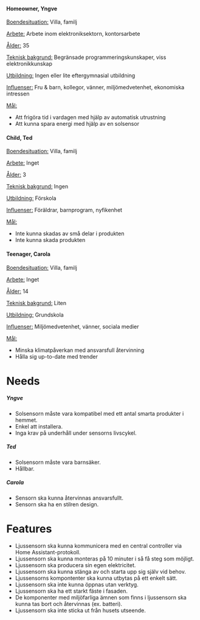#### Homeowner, Yngve

<u>Boendesituation:</u> Villa, familj

<u>Arbete:</u> Arbete inom elektroniksektorn, kontorsarbete

<u>Ålder:</u> 35

<u>Teknisk bakgrund:</u> Begränsade programmeringskunskaper, viss elektronikkunskap

<u>Utbildning:</u> Ingen eller lite eftergymnasial utbildning

<u>Influenser:</u> Fru & barn, kollegor, vänner, miljömedvetenhet, ekonomiska intressen

<u>Mål:</u>

-   Att frigöra tid i vardagen med hjälp av automatisk utrustning
-   Att kunna spara energi med hjälp av en solsensor

#### Child, Ted

<u>Boendesituation:</u> Villa, familj

<u>Arbete:</u> Inget

<u>Ålder:</u> 3

<u>Teknisk bakgrund:</u> Ingen

<u>Utbildning:</u> Förskola

<u>Influenser:</u> Föräldrar, barnprogram, nyfikenhet

<u>Mål:</u>

- Inte kunna skadas av små delar i produkten
- Inte kunna skada produkten

#### Teenager, Carola

<u>Boendesituation:</u> Villa, familj

<u>Arbete:</u> Inget

<u>Ålder:</u> 14

<u>Teknisk bakgrund:</u> Liten

<u>Utbildning:</u> Grundskola

<u>Influenser:</u> Miljömedvetenhet, vänner, sociala medier

<u>Mål:</u>

- Minska klimatpåverkan med ansvarsfull återvinning
- Hålla sig up-to-date med trender

# Needs

##### Yngve
- Solsensorn måste vara kompatibel med ett antal smarta produkter i hemmet.
- Enkel att installera.
- Inga krav på underhåll under sensorns livscykel. 

##### Ted
- Solsensorn måste vara barnsäker.
- Hållbar. 

##### Carola
- Sensorn ska kunna återvinnas ansvarsfullt. 
- Sensorn ska ha en stilren design. 

# Features
- Ljussensorn ska kunna kommunicera med en central controller via Home Assistant-protokoll. 
- Ljussensorn ska kunna monteras på 10 minuter i så få steg som möjligt. 
- Ljussensorn ska producera sin egen elektricitet. 
- Ljussensorn ska kunna stänga av och starta upp sig själv vid behov.
- Ljussensorns kompontenter ska kunna utbytas på ett enkelt sätt. 
- Ljussensorn ska inte kunna öppnas utan verktyg. 
- Ljussensorn ska ha ett starkt fäste i fasaden. 
- De komponenter med miljöfarliga ämnen som finns i ljussensorn ska kunna tas bort och återvinnas (ex. batteri).
- Ljussensorn ska inte sticka ut från husets utseende.
